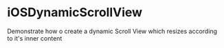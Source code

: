 # iOSDynamicScrollView
Demonstrate how o create a dynamic Scroll View which resizes according to it's inner content
